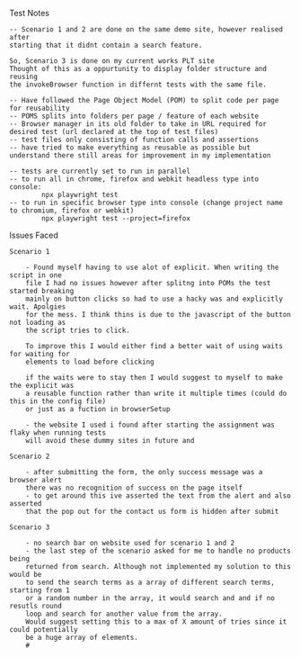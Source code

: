 Test Notes

    -- Scenario 1 and 2 are done on the same demo site, however realised after 
    starting that it didnt contain a search feature.

    So, Scenario 3 is done on my current works PLT site
    Thought of this as a oppurtunity to display folder structure and reusing
    the invokeBrowser function in differnt tests with the same file.

    -- Have followed the Page Object Model (POM) to split code per page for reusability
    -- POMS splits into folders per page / feature of each website
    -- Browser manager in its old folder to take in URL required for desired test (url declared at the top of test files)
    -- test files only consisting of function calls and assertions
    -- have tried to make everything as reusable as possible but understand there still areas for improvement in my implementation

    -- tests are currently set to run in parallel
    -- to run all in chrome, firefox and webkit headless type into console:
            npx playwright test
    -- to run in specific browser type into console (change project name to chromium, firefox or webkit)
            npx playwright test --project=firefox


Issues Faced

    Scenario 1

        - Found myself having to use alot of explicit. When writing the script in one
        file I had no issues however after splitng into POMs the test started breaking
        mainly on button clicks so had to use a hacky was and explicitly wait. Apolgies 
        for the mess. I think thins is due to the javascript of the button not loading as
        the script tries to click.

        To improve this I would either find a better wait of using waits for waiting for
        elements to load before clicking

        if the waits were to stay then I would suggest to myself to make the explicit was
        a reusable function rather than write it multiple times (could do this in the config file)
        or just as a fuction in browserSetup

        - the website I used i found after starting the assignment was flaky when running tests
        will avoid these dummy sites in future and 

    Scenario 2

        - after submitting the form, the only success message was a browser alert
        there was no recognition of success on the page itself
        - to get around this ive asserted the text from the alert and also asserted
        that the pop out for the contact us form is hidden after submit

    Scenario 3

        - no search bar on website used for scenario 1 and 2
        - the last step of the scenario asked for me to handle no products being 
        returned from search. Although not implemented my solution to this would be 
        to send the search terms as a array of different search terms, starting from 1 
        or a random number in the array, it would search and and if no resutls round
        loop and search for another value from the array.
        Would suggest setting this to a max of X amount of tries since it could potentially
        be a huge array of elements.
        #
